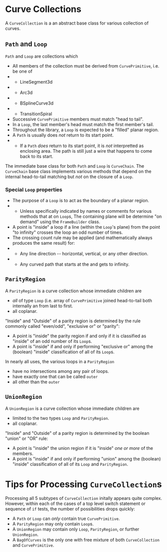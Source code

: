 # Curve Collections

A `CurveCollection` is a an abstract base class for various collection of curves.


## `Path` and `Loop`

`Path` and `Loop` are collections which
 * All members of the collection must be derived from `CurvePrimitive`, i.e. be one of
 * * LineSegment3d
 * * Arc3d
 * * BSplineCurve3d
 * * TransitionSpiral
 * Successive `CurvePrimitive` members must match "head to tail".
 * In a `Loop`, the last member's head must match the first member's tail.
 * Throughout the library, a `Loop` is expected to be a "filled" planar region.
 * A `Path` is usually does _not_ return to its start point.
 * * If a `Path` _does_ return to its start point, it is _not_ interpretted as enclosing area.  The path is still just a wire that happens to come back to its start.

 The immediate base class for both `Path` and `Loop` is `CurveChain`.   The `CurveChain` base class implements various methods that depend on the internal head-to-tail matching but _not_ on the closure of a `Loop`.

### Special `Loop` properties

* The purpose of a `Loop` is to act as the boundary of a planar region.
* * Unless specifically indicated by names or comments for various methods that at on `Loop`s,  The containing plane will be determine "on demand" using the `FrameBuilder` class.
* A point is "inside" a loop if a line (within the `Loop`'s plane) from the point "to infinity"  crosses the loop an odd number of times.
* The crossing count rule may be applied (and mathematically always produces the same result) for:
* * Any line direction -- horizontal, vertical, or any other direction.
* * Any curved path that starts at the and gets to infinity.

 ## `ParityRegion`

 A `ParityRegion` is a curve collection whose immediate children are
 * _all_ of type `Loop` (i.e. array of `CurvePrimitive` joined head-to-tail both internally an from last to first.
 * all coplanar.

"Inside" and "Outside" of a parity region is determined by the rule commonly called "even/odd", "exclusive or" or "parity":
* A point is "inside" the parity region if and only if it is classified as "inside" of an odd number of its `Loop`s.
* A point is "inside" if and only if performing "exclusive or" among the (boolean) "inside" classification of all of its `Loop`s.

In nearly all uses, the various loops in a `ParityRegion`
* have no intersections among any pair of loops.
* have exactly one that can be called `outer`
* all other than the `outer`

 ## `UnionRegion`

 A `UnionRegion` is a curve collection whose immediate children are
 * limited to the two types `Loop` and `ParityRegion`.
 * all coplanar.

"Inside" and "Outside" of a parity region is determined by the boolean "union" or "OR" rule:
* A point is "inside" the union region if it is "inside" _one or more_ of the members.
* A point is "inside" if and only if performing "union" among the (boolean) "inside" classification of all of its `Loop` and `ParityRegion`.

 # Tips for Processing `CurveCollection`s

Processing all 5 subtypes of `CurveCollection` initally appears quite complex.  However, within each of the cases of a top level switch statement or sequence of `if` tests, the number of possibilities drops quickly:
* A `Path` or `Loop` can _only_ contain true `CurvePrimitive`.
* A `ParityRegion` may only contain `Loop`s.
* A `UnionRegion` may contain only `Loop`, `ParityRegion`, or further `UnionRegion`.
* A `BagOfCurves` is the only one with free mixture of both `CurveCollection` and `CurvePrimitive`.

